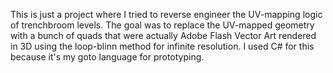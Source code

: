 This is just a project where I tried to reverse engineer the UV-mapping logic of trenchbroom levels. The goal was to replace the UV-mapped geometry with a bunch of quads that were actually Adobe Flash Vector Art rendered in 3D using the loop-blinn method for infinite resolution. I used C# for this because it's my goto language for prototyping. 
